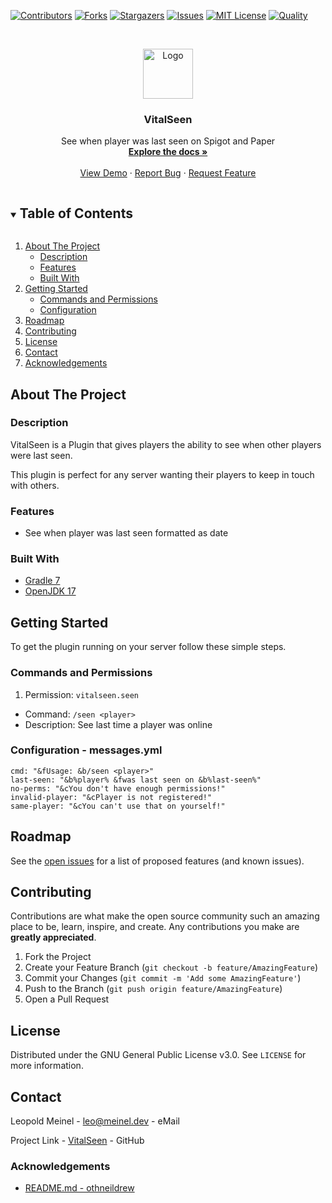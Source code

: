 <!-- PROJECT SHIELDS -->

[![Contributors][contributors-shield]][contributors-url]
[![Forks][forks-shield]][forks-url]
[![Stargazers][stars-shield]][stars-url]
[![Issues][issues-shield]][issues-url]
[![MIT License][license-shield]][license-url]
[![Quality][quality-shield]][quality-url]

<!-- PROJECT LOGO -->
<!--suppress ALL -->
<br />
<p align="center">
  <a href="https://github.com/LeoMeinel/VitalSeen">
    <img src="images/logo.png" alt="Logo" width="80" height="80">
  </a>

<h3 align="center">VitalSeen</h3>

  <p align="center">
    See when player was last seen on Spigot and Paper
    <br />
    <a href="https://github.com/LeoMeinel/VitalSeen"><strong>Explore the docs »</strong></a>
    <br />
    <br />
    <a href="https://github.com/LeoMeinel/VitalSeen">View Demo</a>
    ·
    <a href="https://github.com/LeoMeinel/VitalSeen/issues">Report Bug</a>
    ·
    <a href="https://github.com/LeoMeinel/VitalSeen/issues">Request Feature</a>
  </p>

<!-- TABLE OF CONTENTS -->
<details open="open">
  <summary><h2 style="display: inline-block">Table of Contents</h2></summary>
  <ol>
    <li>
      <a href="#about-the-project">About The Project</a>
      <ul>
        <li><a href="#description">Description</a></li>
        <li><a href="#features">Features</a></li>
        <li><a href="#built-with">Built With</a></li>
      </ul>
    </li>
    <li>
      <a href="#getting-started">Getting Started</a>
      <ul>
        <li><a href="#commands-and-permissions">Commands and Permissions</a></li>
        <li><a href="#configuration - messages.yml">Configuration</a></li>
      </ul>
    </li>
    <li><a href="#roadmap">Roadmap</a></li>
    <li><a href="#contributing">Contributing</a></li>
    <li><a href="#license">License</a></li>
    <li><a href="#contact">Contact</a></li>
    <li><a href="#acknowledgements">Acknowledgements</a></li>
  </ol>
</details>

<!-- ABOUT THE PROJECT -->

## About The Project

### Description

VitalSeen is a Plugin that gives players the ability to see when other players were last seen.

This plugin is perfect for any server wanting their players to keep in touch with others.

### Features

- See when player was last seen formatted as date

### Built With

- [Gradle 7](https://docs.gradle.org/7.4/release-notes.html)
- [OpenJDK 17](https://openjdk.java.net/projects/jdk/17/)

<!-- GETTING STARTED -->

## Getting Started

To get the plugin running on your server follow these simple steps.

### Commands and Permissions

1. Permission: `vitalseen.seen`

- Command: `/seen <player>`
- Description: See last time a player was online

### Configuration - messages.yml

```
cmd: "&fUsage: &b/seen <player>"
last-seen: "&b%player% &fwas last seen on &b%last-seen%"
no-perms: "&cYou don't have enough permissions!"
invalid-player: "&cPlayer is not registered!"
same-player: "&cYou can't use that on yourself!"
```

<!-- ROADMAP -->

## Roadmap

See the [open issues](https://github.com/LeoMeinel/VitalSeen/issues) for a list of proposed features (and known
issues).

<!-- CONTRIBUTING -->

## Contributing

Contributions are what make the open source community such an amazing place to be, learn, inspire, and create. Any
contributions you make are **greatly appreciated**.

1. Fork the Project
2. Create your Feature Branch (`git checkout -b feature/AmazingFeature`)
3. Commit your Changes (`git commit -m 'Add some AmazingFeature'`)
4. Push to the Branch (`git push origin feature/AmazingFeature`)
5. Open a Pull Request

<!-- LICENSE -->

## License

Distributed under the GNU General Public License v3.0. See `LICENSE` for more information.

<!-- CONTACT -->

## Contact

Leopold Meinel - [leo@meinel.dev](mailto:leo@meinel.dev) - eMail

Project Link - [VitalSeen](https://github.com/LeoMeinel/VitalSeen) - GitHub

<!-- ACKNOWLEDGEMENTS -->

### Acknowledgements

- [README.md - othneildrew](https://github.com/othneildrew/Best-README-Template)

<!-- MARKDOWN LINKS & IMAGES -->

[contributors-shield]: https://img.shields.io/github/contributors-anon/LeoMeinel/VitalSeen?style=for-the-badge
[contributors-url]: https://github.com/LeoMeinel/VitalSeen/graphs/contributors
[forks-shield]: https://img.shields.io/github/forks/LeoMeinel/VitalSeen?label=Forks&style=for-the-badge
[forks-url]: https://github.com/LeoMeinel/VitalSeen/network/members
[stars-shield]: https://img.shields.io/github/stars/LeoMeinel/VitalSeen?style=for-the-badge
[stars-url]: https://github.com/LeoMeinel/VitalSeen/stargazers
[issues-shield]: https://img.shields.io/github/issues/LeoMeinel/VitalSeen?style=for-the-badge
[issues-url]: https://github.com/LeoMeinel/VitalSeen/issues
[license-shield]: https://img.shields.io/github/license/LeoMeinel/VitalSeen?style=for-the-badge
[license-url]: https://github.com/LeoMeinel/VitalSeen/blob/main/LICENSE
[quality-shield]: https://img.shields.io/codefactor/grade/github/LeoMeinel/VitalSeen?style=for-the-badge
[quality-url]: https://www.codefactor.io/repository/github/LeoMeinel/VitalSeen
